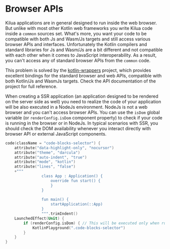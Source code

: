 # Browser APIs

Kilua applications are in general designed to run inside the web browser. But unlike with most other Kotlin web frameworks you write Kilua code inside a `common` sources set. What's more, you want your code to be compatible with both Js and Wasm/Js targets and still access various browser APIs and interfaces. Unfortunately the Kotlin compilers and standard libraries for Js and Wasm/Js are a bit different and not compatible with each other when it comes to JavaScript interoperability. As a result, you can't access any of standard browser APIs from the `common` code.&#x20;

This problem is solved by the [kotlin-wrappers](https://github.com/JetBrains/kotlin-wrappers) project, which provides excellent bindings for the standard browser and web APIs, compatible with both Kotlin/Js and WasmJs targets. Check the API documentation of the project for full reference.

When creating a SSR application (an application designed to be rendered on the server side as well) you need to realize the code of your application will be also executed in a NodeJs environment. NodeJs is not a web browser and you can't access browser APIs. You can use the `isDom` global variable (or `renderConfig.isDom` component property) to check if your code is running in the browser or in NodeJs. In typical scenarios with SSR, you should check the DOM availability whenever you interact directly with browser API or external JavaScript components.

```kotlin
code(className = "code-blocks-selector") {
    attribute("data-highlight-only", "nocursor")
    attribute("theme", "darcula")
    attribute("auto-indent", "true")
    attribute("mode", "kotlin")
    attribute("lines", "false")
    +"""
                class App : Application() {
                    override fun start() {
                    }
                }
                
                fun main() {
                    startApplication(::App)
                }
                """.trimIndent()
    LaunchedEffect(Unit) {
        if (renderConfig.isDom) { // This will be executed only when running in the browser
            KotlinPlayground(".code-blocks-selector")
        }
    }
}
```
